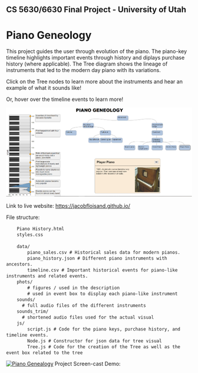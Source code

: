 ## CS 5630/6630 Final Project - University of Utah

# Piano Geneology

This project guides the user through evolution of the piano. The piano-key timeline highlights important events through history and diplays purchase history (where applicable). The Tree diagram shows the lineage of instruments that led to the modern day piano with its variations.

Click on the Tree nodes to learn more about the instruments and hear an example of what it sounds like!

Or, hover over the timeline events to learn more!

![piano_viz](photos/piano_viz.PNG)

Link to live website: https://jacobfloisand.github.io/

File structure:

        Piano History.html
        styles.css
        
        data/
        	piano_sales.csv # Historical sales data for modern pianos.
        	piano_history.json # Different piano instruments with ancestors.
        	timeline.csv # Important historical events for piano-like instruments and related events.
        phots/
        	# figures / used in the description
        	# used in event box to display each piano-like instrument
        sounds/
          # full audio files of the different instruments
        sounds_trim/
          # shortened audio files used for the actual visual
        js/
            script.js # Code for the piano keys, purchase history, and timeline events.
            Node.js # Constructor for json data for tree visual
            Tree.js # Code for the creation of the Tree as well as the event box related to the tree


[![Piano Genealogy](http://img.youtube.com/vi/SQPISsX6Meo/0.jpg)](https://www.youtube.com/watch?v=SQPISsX6Meo "Piano Genealogy")
Project Screen-cast Demo:
